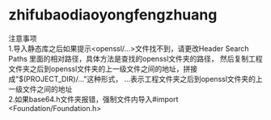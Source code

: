 # zhifubaodiaoyongfengzhuang

  注意事项
  <br>
    1.导入静态库之后如果提示<openssl/...>文件找不到，请更改Header Search Paths 里面的相对路径，具体方法是查找的openssl文件夹的路径，
    然后复制工程文件夹之后到openssl文件夹的上一级文件之间的地址，拼接成"$(PROJECT_DIR)/..."这种形式，
    ...表示工程文件夹之后到openssl文件夹的上一级文件之间的地址
    <br>
    2.如果base64.h文件夹报错，强制文件内导入#import <Foundation/Foundation.h>
